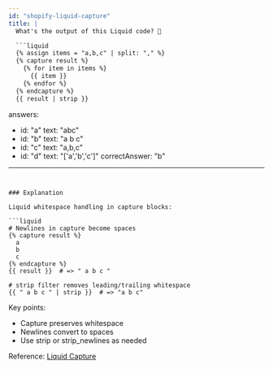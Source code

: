 ```yaml
---
id: "shopify-liquid-capture"
title: |
  What's the output of this Liquid code? 🔄

  ```liquid
  {% assign items = "a,b,c" | split: "," %}
  {% capture result %}
    {% for item in items %}
      {{ item }}
    {% endfor %}
  {% endcapture %}
  {{ result | strip }}
  ```
answers:
  - id: "a"
    text: "abc"
  - id: "b"
    text: "a b c"
  - id: "c"
    text: "a,b,c"
  - id: "d"
    text: "['a','b','c']"
correctAnswer: "b"
---
```


### Explanation

Liquid whitespace handling in capture blocks:

```liquid
# Newlines in capture become spaces
{% capture result %}
  a
  b
  c
{% endcapture %}
{{ result }}  # => " a b c "

# strip filter removes leading/trailing whitespace
{{ " a b c " | strip }}  # => "a b c"
```

Key points:
- Capture preserves whitespace
- Newlines convert to spaces
- Use strip or strip_newlines as needed

Reference: [Liquid Capture](https://shopify.dev/api/liquid/tags/variable#capture) 
